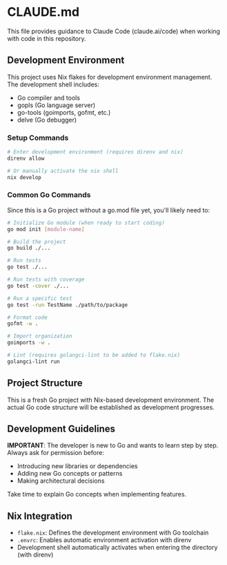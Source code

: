 # CLAUDE.md

This file provides guidance to Claude Code (claude.ai/code) when working with code in this repository.

## Development Environment

This project uses Nix flakes for development environment management. The development shell includes:
- Go compiler and tools
- gopls (Go language server)
- go-tools (goimports, gofmt, etc.)
- delve (Go debugger)

### Setup Commands

```bash
# Enter development environment (requires direnv and nix)
direnv allow

# Or manually activate the nix shell
nix develop
```

### Common Go Commands

Since this is a Go project without a go.mod file yet, you'll likely need to:

```bash
# Initialize Go module (when ready to start coding)
go mod init [module-name]

# Build the project
go build ./...

# Run tests
go test ./...

# Run tests with coverage
go test -cover ./...

# Run a specific test
go test -run TestName ./path/to/package

# Format code
gofmt -w .

# Import organization
goimports -w .

# Lint (requires golangci-lint to be added to flake.nix)
golangci-lint run
```

## Project Structure

This is a fresh Go project with Nix-based development environment. The actual Go code structure will be established as development progresses.

## Development Guidelines

**IMPORTANT**: The developer is new to Go and wants to learn step by step. Always ask for permission before:
- Introducing new libraries or dependencies
- Adding new Go concepts or patterns
- Making architectural decisions

Take time to explain Go concepts when implementing features.

## Nix Integration

- `flake.nix`: Defines the development environment with Go toolchain
- `.envrc`: Enables automatic environment activation with direnv
- Development shell automatically activates when entering the directory (with direnv)